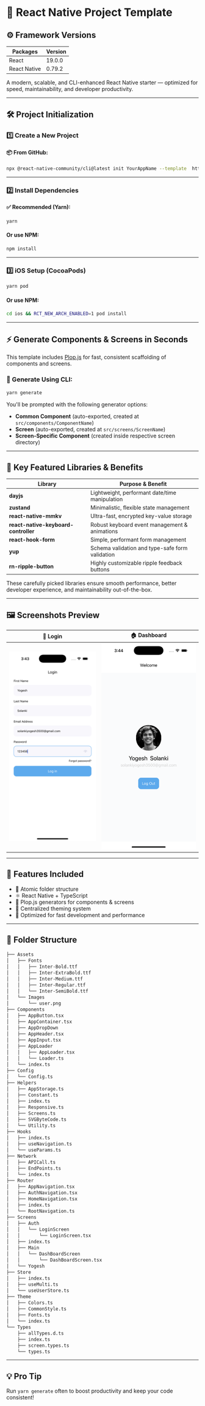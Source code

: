 
# 🚀 React Native Project Template

## ⚙️ Framework Versions

|Packages        | Version   |
|----------------|-----------|
| React          | 19.0.0    |
| React Native   | 0.79.2    |

A modern, scalable, and CLI-enhanced React Native starter — optimized for speed, maintainability, and developer productivity.

---

## 🛠️ Project Initialization

### 1️⃣ Create a New Project

#### 📦 From GitHub:

```bash
npx @react-native-community/cli@latest init YourAppName --template  https://github.com/SolankiYogesh/react-native-template --skip-install
```



---

### 2️⃣ Install Dependencies

#### ✅ Recommended (Yarn):

```bash
yarn
```

#### Or use NPM:

```bash
npm install
```

---

### 3️⃣ iOS Setup (CocoaPods)

```bash
yarn pod
```

#### Or use NPM:

```bash
cd ios && RCT_NEW_ARCH_ENABLED=1 pod install 
```

---

## ⚡ Generate Components & Screens in Seconds

This template includes [Plop.js](https://plopjs.com/) for fast, consistent scaffolding of components and screens.

### 🧩 Generate Using CLI:

```bash
yarn generate
```

You'll be prompted with the following generator options:

* **Common Component** (auto-exported, created at `src/components/ComponentName`)
* **Screen** (auto-exported, created at `src/screens/ScreenName`)
* **Screen-Specific Component** (created inside respective screen directory)

---

## 🧰 Key Featured Libraries & Benefits

| Library                              | Purpose & Benefit                               |
| ------------------------------------ | ----------------------------------------------- |
| **dayjs**                            | Lightweight, performant date/time manipulation  |
| **zustand**                          | Minimalistic, flexible state management         |
| **react-native-mmkv**                | Ultra-fast, encrypted key-value storage         |
| **react-native-keyboard-controller** | Robust keyboard event management & animations   |
| **react-hook-form**                  | Simple, performant form management              |
| **yup**                              | Schema validation and type-safe form validation |
| **rn-ripple-button**                 | Highly customizable ripple feedback buttons     |

These carefully picked libraries ensure smooth performance, better developer experience, and maintainability out-of-the-box.

---

## 🖼️ Screenshots Preview

| 🔐 Login                              | 🏠 Dashboard                  |
| ------------------------------------- | ----------------------------- |
| ![Login](./preview/login.png) | ![Dashboard](./preview/dashboard.png) |

---

## 🎨 Features Included

* 🧱 Atomic folder structure
* ⚛️ React Native + TypeScript
* 🧩 Plop.js generators for components & screens
* 🌈 Centralized theming system
* 🚀 Optimized for fast development and performance

---

## 🧭 Folder Structure

```
├── Assets
│   ├── Fonts
│   │   ├── Inter-Bold.ttf
│   │   ├── Inter-ExtraBold.ttf
│   │   ├── Inter-Medium.ttf
│   │   ├── Inter-Regular.ttf
│   │   └── Inter-SemiBold.ttf
│   └── Images
│       └── user.png
├── Components
│   ├── AppButton.tsx
│   ├── AppContainer.tsx
│   ├── AppDropDown
│   ├── AppHeader.tsx
│   ├── AppInput.tsx
│   ├── AppLoader
│   │   ├── AppLoader.tsx
│   │   └── Loader.ts
│   └── index.ts
├── Config
│   └── Config.ts
├── Helpers
│   ├── AppStorage.ts
│   ├── Constant.ts
│   ├── index.ts
│   ├── Responsive.ts
│   ├── Screens.ts
│   ├── SVGByteCode.ts
│   └── Utility.ts
├── Hooks
│   ├── index.ts
│   ├── useNavigation.ts
│   └── useParams.ts
├── Network
│   ├── APICall.ts
│   ├── EndPoints.ts
│   └── index.ts
├── Router
│   ├── AppNavigation.tsx
│   ├── AuthNavigation.tsx
│   ├── HomeNavigation.tsx
│   ├── index.ts
│   └── RootNavigation.ts
├── Screens
│   ├── Auth
│   │   └── LoginScreen
│   │       └── LoginScreen.tsx
│   ├── index.ts
│   ├── Main
│   │   └── DashBoardScreen
│   │       └── DashBoardScreen.tsx
│   └── Yogesh
├── Store
│   ├── index.ts
│   ├── useMulti.ts
│   └── useUserStore.ts
├── Theme
│   ├── Colors.ts
│   ├── CommonStyle.ts
│   ├── Fonts.ts
│   └── index.ts
└── Types
    ├── allTypes.d.ts
    ├── index.ts
    ├── screen.types.ts
    └── types.ts

```

---

## 💡 Pro Tip

Run `yarn generate` often to boost productivity and keep your code consistent!
